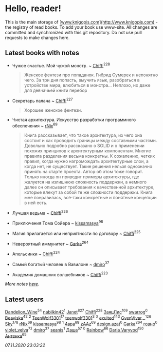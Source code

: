 # Hello, reader!
This is the main storage of [www.knigopis.com](http://www.knigopis.com) - the registry of read books.
To add your book use www-site. All changes are committed and synchronized with this git repository.
Do not use pull requests to make changes here.


## Latest books with notes
* Чужое счастье. Мой чужой монстр. ~ [Chiffi](users/105/105831994080785626680-google)<sup>228</sup>
    > Женское фентези про попаданок. Гибрид Сумерек и непонятно чего. За три дня попасть, выучить язык, разобраться в устройстве мира, влюбиться в монстра... Неплохо, но даже для девчачьей книги перебор

* Секретарь палача ~ [Chiffi](users/105/105831994080785626680-google)<sup>227</sup>
    > Хорошее женское фентези.

* Чистая архитектура. Искусство разработки программного обеспечения ~ [rNix](users/227/22742452-yandex)<sup>69</sup>
    > Книга рассказывает, что такое архитектура, из чего она состоит и как проводить границы между составными частями. Довольно подробно рассказано о SOLID и о применении похожих принципов к архитектурным компонентам. Многие правила разделения весьма конкретны. К сожалению, четких правил, когда нужно нагромождать архитектурные слои, а когда нет, не существует. Такие решения нельзя однозначно принять на старте проекта. Автор об этом тоже говорит. Только иногда он приводит примеры архитектуры, где жалуется на излишнюю сложность поддержки, а немного далее он описывает требования к качественной архитектуре, которые влекут за собой те же сложности поддержки. Книга мне понравилась, всё-таки конкретные и понятные концепции в ней есть.

* Лучшая ведьма ~ [Chiffi](users/105/105831994080785626680-google)<sup>226</sup>

* Приключения Тома Сойера ~ [kissamasya](users/684/68439978-vkontakte)<sup>98</sup>

* Магия прилагается или неприятности по договору ~ [Chiffi](users/105/105831994080785626680-google)<sup>225</sup>

* Невероятный иммунитет ~ [Garka](users/115/115753719718250012620-google)<sup>264</sup>

* Апельсинки ~ [Chiffi](users/105/105831994080785626680-google)<sup>224</sup>

* Самый богатый человек в Вавилоне ~ [dmiro](users/571/5714115-vkontakte)<sup>37</sup>

* Академия домашних волшебников ~ [Chiffi](users/105/105831994080785626680-google)<sup>223</sup>


_More notes [here](latest_books_with_notes.md)._


## Latest users
[Dandelion_Wine](users/586/58602788-vkontakte)<sup>54</sup> 
[nabilkin42](users/365/3653380-vkontakte)<sup>1</sup> 
[Janet](users/108/108113656204404967440-google)<sup>827</sup> 
[Chiffi](users/105/105831994080785626680-google)<sup>228</sup> 
[ЗаяцЛис](users/112/112388384595246311466-google)<sup>109</sup> 
[swarrog](users/328/32895952-yandex)<sup>0</sup> 
[Beaviska](users/102/10202544960024508-facebook)<sup>42</sup> 
[](users/344/3448154788585127-facebook)<sup>2</sup> 
[TeenWolf3301](users/100/100726438533263363348-googleplus)<sup>17</sup> 
[teenwolf3301](users/209/209288065-vkontakte)<sup>3</sup> 
[](users/100/100726438533263363348-google)<sup>0</sup> 
[exulted](users/100/100599204551896265722-google)<sup>143</sup> 
[GvenVivar ..](users/158/158266434925901-facebook)<sup>126</sup> 
[Sky](users/118/118049897850017649660-googleplus)<sup>178</sup> 
[rNix](users/227/22742452-yandex)<sup>69</sup> 
[kissamasya](users/684/68439978-vkontakte)<sup>98</sup> 
[](users/836/836077803836456-facebook)<sup>1</sup> 
[4apa](users/117/117392596378069249667-google)<sup>68</sup> 
[zAAz](users/202/202248233-vkontakte)<sup>69</sup> 
[design.azat](users/274/274622786-vkontakte)<sup>0</sup> 
[Garka](users/115/115753719718250012620-google)<sup>264</sup> 
[говно](users/124/1241017526268068-facebook)<sup>0</sup> 
[violet_velva](users/116/116961712580551399099-google)<sup>72</sup> 
[dmiro](users/571/5714115-vkontakte)<sup>37</sup> 
[seanis](users/497/4974864-yandex)<sup>1</sup> 
[Даша](users/334/334696193054530347-mailru)<sup>57</sup> 
[](users/115/115761960622353006025-google)<sup>0</sup> 
[Rainbow](users/109/109787328219839805802-google)<sup>66</sup> 
[Daria Varyvod](users/829/829893410524253-facebook)<sup>150</sup> 
[Антенка](users/118/118158645037334943900-google)<sup>65</sup> 


_07.11.2020 23:03:22_
